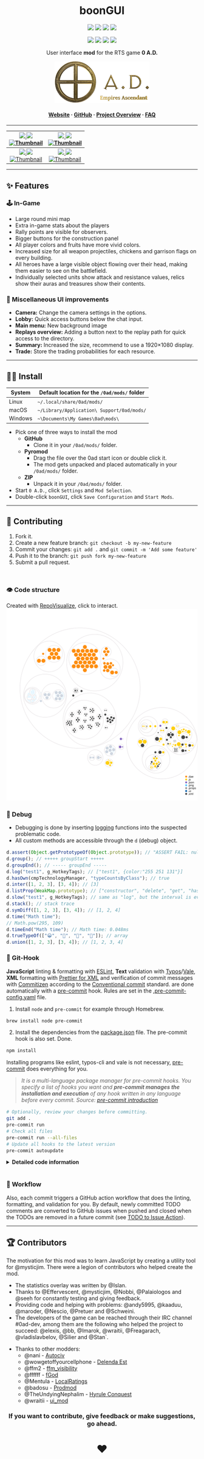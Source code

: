 <!-- Title -->
<div align="center">

# boonGUI <br>

<p>
<a href="https://github.com/LangLangBart/boonGUI/releases"><img src="https://img.shields.io/github/release/LangLangBart/boonGUI.svg?style=for-the-badge&color=gold&label=Version" height="20"></a>
<a href="https://play0ad.com/download/"><img src="https://img.shields.io/badge/Compatibility-Alpha26%3A%20​Zhuangzi-gold?style=for-the-badge" height="20"></a>
<a href="https://wildfiregames.com/forum/topic/37147-boongui/"><img src="https://img.shields.io/github/downloads/LangLangBart/boonGUI/total.svg?color=gold&amp&label=%E2%88%91%20Downloads&amp&style=for-the-badge" height="20"></a>
<a href="https://wildfiregames.com/forum/topic/37147-boongui/"><img src="https://img.shields.io/badge/Discussion-Forum-gold?style=for-the-badge" height="20"></a>
</p>

<p>
<!-- dev badges -->
<a href="https://github.com/LangLangBart/boonGUI/commits/main"><img src="https://img.shields.io/github/commits-since/LangLangBart/boonGUI/latest/main?style=for-the-badge" height="20"></a>
<a href="https://github.com/LangLangBart/boonGUI/graphs/contributors"><img src="https://img.shields.io/maintenance/yes/2023?style=for-the-badge" height="20"></a>
<a href="https://github.com/pre-commit/pre-commit"><img src="https://img.shields.io/badge/pre--commit-enabled-brightgreen?style=for-the-badge&logo=pre-commit" height="20"></a>
<a href="https://github.com/LangLangBart/boonGUI/commits/main"><img src="https://img.shields.io/github/commit-activity/m/LangLangBart/boonGUI?style=for-the-badge" height="20"></a>
</p>

User interface **mod** for the RTS game **0 A.D.**

<!-- 0 A.D. logo -->

<a href="https://play0ad.com"><img src="Images/0ad_logo.png" width="250">

<h4>
  <a href="https://play0ad.com/re-release-of-0-a-d-alpha-25-yauna/">Website</a>
  <span> · </span>
  <a href="https://github.com/0ad/0ad">GitHub</a>
  <span> · </span>
  <a href="https://peertube.debian.social/videos/watch/7d134d11-0b25-42bc-92dd-13c496863e8e">Project Overview</a>
  <span> · </span>
  <a href="https://trac.wildfiregames.com/wiki/FAQ">FAQ</a>
</h4>

---

| <a href="https://www.youtube.com/channel/UC5Sf1aQufzzWATg9TJzg7mQ"> <img src="https://img.shields.io/static/v1?label=Channel&message=0AD%20Newbie%20Rush&logo=YouTube&color=B40000&style=for-the-badge" height="19"> <a href="https://www.youtube.com/watch?v=CA2ZaEsDkiA"><img src="https://img.shields.io/youtube/views/CA2ZaEsDkiA?color=B40000&logo=youtube&style=for-the-badge" height="19"><br /> <a href="https://www.youtube.com/watch?v=CA2ZaEsDkiA" target="_blank"><img src="https://img.youtube.com/vi/CA2ZaEsDkiA/0.jpg" alt="Thumbnail" width="320" height="200" /> | <a href="https://www.youtube.com/channel/UCnpCp_OvNm0_FgD_5rSrxbw"><img src="https://img.shields.io/static/v1?label=Channel&message=Plan%26Go:%200%20%20A.D.&logo=YouTube&color=B40000&style=for-the-badge" height="19"> <a href="https://www.youtube.com/watch?v=PhdbEN6UoG4"><img src="https://img.shields.io/youtube/views/PhdbEN6UoG4?color=B40000&logo=youtube&style=for-the-badge" height="19"><br /> <a href="https://www.youtube.com/watch?v=PhdbEN6UoG4" target="_blank"><img src="https://img.youtube.com/vi/PhdbEN6UoG4/0.jpg" alt="Thumbnail" width="320" height="200" /> |
| :-------------------------------------------------------------------------------------------------------------------------------------------------------------------------------------------------------------------------------------------------------------------------------------------------------------------------------------------------------------------------------------------------------------------------------------------------------------------------------------------------------------------------------------------------------------------------------: | :-----------------------------------------------------------------------------------------------------------------------------------------------------------------------------------------------------------------------------------------------------------------------------------------------------------------------------------------------------------------------------------------------------------------------------------------------------------------------------------------------------------------------------------------------------------------------------------: |
|   <a href="https://www.youtube.com/channel/UCjF60pN4P6ZwTjn4e0_f0nw"><img src="https://img.shields.io/static/v1?label=Channel&message=Kakutstha%200AD&logo=YouTube&color=B40000&style=for-the-badge" height="19"> <a href="https://www.youtube.com/watch?v=aJBzP-UAMXI"><img src="https://img.shields.io/youtube/views/aJBzP-UAMXI?color=B40000&logo=youtube&style=for-the-badge" height="19"><br /> <a href="https://www.youtube.com/watch?v=aJBzP-UAMXI" target="_blank"><img src="https://img.youtube.com/vi/aJBzP-UAMXI/0.jpg" alt="Thumbnail" width="320" height="200" />    |        <a href="https://www.youtube.com/channel/UCS-SFei6NFRuGN8CKtAsYrA"><img src="https://img.shields.io/static/v1?label=Channel&message=Tom%200ad&logo=YouTube&color=B40000&style=for-the-badge" height="19"> <a href="https://www.youtube.com/watch?v=_DP_-WOARXo"><img src="https://img.shields.io/youtube/views/_DP_-WOARXo?color=B40000&logo=youtube&style=for-the-badge" height="19"><br /> <a href="https://www.youtube.com/watch?v=_DP_-WOARXo" target="_blank"><img src="https://img.youtube.com/vi/_DP_-WOARXo/0.jpg" alt="Thumbnail" width="320" height="200" />         |

</div>

---

## ✨ Features

### 🕹 In-Game

- Large round mini map
- Extra in-game stats about the players
- Rally points are visible for observers.
- Bigger buttons for the construction panel
- All player colors and fruits have more vivid colors.
- Increased size for all weapon projectiles, chickens and garrison flags on every building.
- All heroes have a large visible object flowing over their head, making them easier to see on the battlefield.
- Individually selected units show attack and resistance values, relics show their auras and treasures show their contents.

### 🎯 Miscellaneous UI improvements

- **Camera:** Change the camera settings in the options.
- **Lobby:** Quick access buttons below the chat input.
- **Main menu:** New background image
- **Replays overview:** Adding a button next to the replay path for quick access to the directory.
- **Summary:** Increased the size, recommend to use a 1920×1080 display.
- **Trade:** Store the trading probabilities for each resource.

---

## 👨‍💻 Install

| System  | Default location for the `/0ad/mods/` folder |
| ------- | -------------------------------------------- |
| Linux   | `~/.local/share/0ad/mods/`                   |
| macOS   | `~/Library/Application\ Support/0ad/mods/`   |
| Windows | `~\Documents\My Games\0ad\mods\`             |

- Pick one of three ways to install the mod
  - **GitHub**
    - Clone it in your `/0ad/mods/` folder.
  - **Pyromod**
    - Drag the file over the 0ad start icon or double click it.
    - The mod gets unpacked and placed automatically in your `/0ad/mods/` folder.
  - **ZIP**
    - Unpack it in your `/0ad/mods/` folder.
- Start `0 A.D.`, click `Settings` and `Mod Selection`.
- Double-click `boonGUI`, click `Save Configuration` and `Start Mods`.

---

## 💪 Contributing

1. Fork it.
2. Create a new feature branch: `git checkout -b my-new-feature`
3. Commit your changes: `git add .` and `git commit -m 'Add some feature'`
4. Push it to the branch: `git push fork my-new-feature`
5. Submit a pull request.

<br>

### 👁 Code structure

Created with [RepoVisualize](https://github.com/githubocto/repo-visualizer), click to interact.
[![image](Images/boonGUI_visualization.svg)](https://mango-dune-07a8b7110.1.azurestaticapps.net/?repo=LangLangBart%2FboonGUI)

### 🐛 Debug

- Debugging is done by inserting [logging](https://trac.wildfiregames.com/wiki/Logging#Scripts) functions into the suspected problematic code.
- All custom methods are accessible through the `d` (debug) object.

```js
d.assert(Object.getPrototypeOf(Object.prototype)); // "ASSERT FAIL: null"
d.group(); // +++++ groupStart +++++
d.groupEnd(); // ----- groupEnd -----
d.log("test1", g_HotkeyTags); // ["test1", {color:"255 251 131"}]
d.hasOwn(cmpTechnologyManager, "typeCountsByClass"); // true
d.inter([1, 2, 3], [3, 4]); // [3]
d.listProp(WeakMap.prototype); // ["constructor", "delete", "get", "has", "set"]
d.slow("test1", g_HotkeyTags); // same as "log", but the interval is every 2s (useful in a loop)
d.stack(); // stack trace
d.symDiff([1, 2, 3], [3, 4]); // [1, 2, 4]
d.time("Math time");
// Math.pow(295, 109)
d.timeEnd("Math time"); // Math time: 0.048ms
d.trueTypeOf(["😀", "🤢", "💩", "🎃"]); // array
d.union([1, 2, 3], [3, 4]); // [1, 2, 3, 4]
```

### 🔱 Git-Hook

**JavaScript** linting & formatting with [ESLint](https://eslint.org), **Text** validation with [Typos](https://github.com/crate-ci/typos)/[Vale](https://github.com/errata-ai/vale), **XML** formatting with [Prettier for XML](https://github.com/prettier/plugin-xml) and verification of commit messages with [Commitizen](https://github.com/commitizen-tools/commitizen) according to the [Conventional commit](https://www.conventionalcommits.org/en/v1.0.0/) standard.
are done automatically with a [pre-commit](https://github.com/pre-commit/pre-commit) hook. Rules are set in the [.pre-commit-config.yaml](../.pre-commit-config.yaml) file.

1. Install `node` and `pre-commit` for example through Homebrew.

```sh
brew install node pre-commit
```

2. Install the dependencies from the [package.json](../package.json) file. The pre-commit hook is also set. Done.

```sh
npm install
```

Installing programs like eslint, typos-cli and vale is not necessary, [pre-commit](https://github.com/pre-commit/pre-commit) does everything for you.

> *It is a multi-language package manager for pre-commit hooks. You specify a list of hooks you want and **pre-commit manages the installation and execution** of any hook written in any language before every commit. Source: [pre-commit introduction](https://pre-commit.com/#introduction)*

```sh
# Optionally, review your changes before committing.
git add .
pre-commit run
# Check all files
pre-commit run --all-files
# Update all hooks to the latest version
pre-commit autoupdate
```

<details>
 <summary><b>Detailed code information</b></summary>
<p>

#### JavaScript

Mirroring the linting process from `0 A.D.` by using `ESLint` and an adopted set of rules defined in the [package.json](../package.json) file.

- The `.vscode` settings are set up to automatically adjust your code to the rules when you save the document.
- An optional installation of the [VSCode ESLint extension](https://marketplace.visualstudio.com/items?itemName=dbaeumer.vscode-eslint) runs `ESLint` on each file and display warnings and errors at once.
- The alternative is to lint and auto fix all your code with the following commands.

```sh
# ESLint
brew install eslint
# Auto-fix
eslint . --fix
```

#### Text validation

- [Typos](https://github.com/crate-ci/typos)
  - Finding and correcting spelling mistakes in the source code.
  - Rules are set in the [.typos.toml](../.typos.toml) file.
  - Auto-fix mistakes.
- [Vale](https://github.com/errata-ai/vale)
  - Grammar, style, and word usage linter for the English language.
  - Rules are set in the [.vale.ini](../.vale.ini) file.
  - No auto-fix, this must be done manually.

```sh
# Typos
brew install typos-cli
# Auto-fix obvious typos
typos -w

# Vale
brew install vale
# Downloading packages ...
vale sync
# check the repository
vale .
# see even suggestions
vale --minAlertLevel=suggestion .
```

#### XML

`Prettier for XML` formats the files according to the rules set in [package.json](../package.json).

- An optional installation of the [Prettier - Code formatter extension](https://marketplace.visualstudio.com/items?itemName=esbenp.prettier-vscode) automatically formats the `XML` file upon saving.
- The following command formats all `XML` files with `Prettier` and runs a simple [style sheet](../.github/build_scripts/stylesheet.xsl) over them to ensure that the `xsl:output attributes` have the correct case and form.

```sh
npm run xmlStyle
```

</p>
</details>
<br>

### 💼 Workflow

Also, each commit triggers a GitHub action workflow that does the linting, formatting, and validation for you.
By default, newly committed TODO comments are converted to GitHub issues when pushed and closed when the TODOs are removed in a future commit (see [TODO to Issue Action](https://github.com/alstr/todo-to-issue-action)).

---

## 🏆 Contributors

The motivation for this mod was to learn JavaScript by creating a utility tool for @mysticjim. There were a legion of contributors who helped create the mod.

- The statistics overlay was written by @Islan.
- Thanks to @Effervescent, @mysticjim, @Nobbi, @Palaiologos and @seeh for constantly testing and giving feedback.
- Providing code and helping with problems: @andy5995, @kaaduu, @maroder, @Nescio, @Pretuer and @Schweini.
- The developers of the game can be reached through their IRC channel #0ad-dev, among them are the following who helped the project to succeed: @elexis, @bb, @Imarok, @wraitii, @Freagarach, @vladislavbelov, @Silier and @Stan`.
<!-- vale off -->
- Thanks to other modders:
  - @nani - [Autociv](https://github.com/nanihadesuka/autociv)
  - @wowgetoffyourcellphone - [Delenda Est](https://github.com/JustusAvramenko/delenda_est)
  - @ffm2 - [ffm_visibility](https://wildfiregames.com/forum/topic/27124-ffm_visibility-mod/)
  - @ffffff - [fGod](https://github.com/fraizy22/fgodmod)
  - @Mentula - [LocalRatings](https://gitlab.com/mentula0ad/LocalRatings)
  - @badosu - [Prodmod](https://github.com/badosu/prodmod)
  - @TheUndyingNephalim - [Hyrule Conquest](https://www.moddb.com/mods/hyrule-conquest)
  - @wraitii - [ui_mod](https://github.com/wraitii/ui_mod)

<div align="center">

### If you want to contribute, give feedback or make suggestions, go ahead.

# ❤️

<!-- vale on -->
</div>
